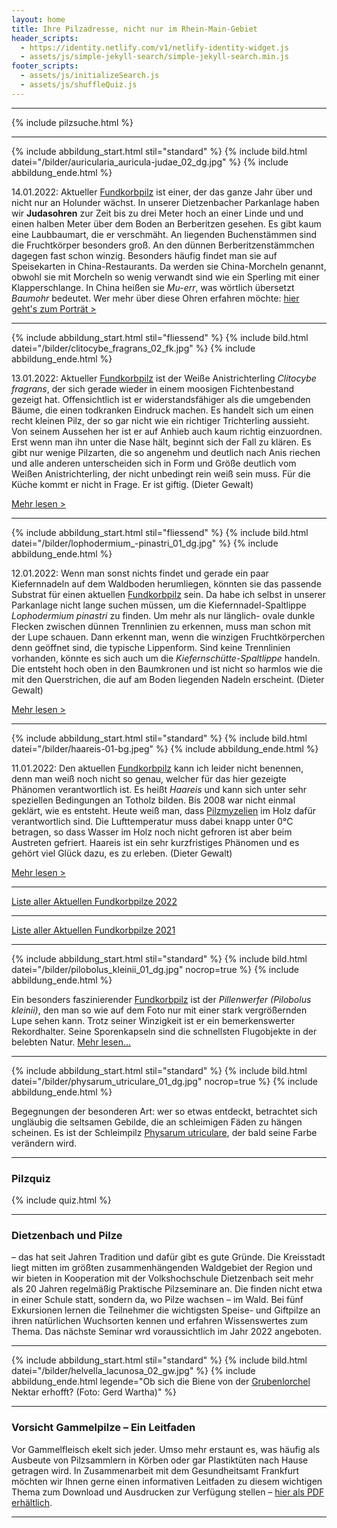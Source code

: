 ```yaml
---
layout: home
title: Ihre Pilzadresse, nicht nur im Rhein-Main-Gebiet
header_scripts:
  - https://identity.netlify.com/v1/netlify-identity-widget.js
  - assets/js/simple-jekyll-search/simple-jekyll-search.min.js
footer_scripts:
  - assets/js/initializeSearch.js
  - assets/js/shuffleQuiz.js
---
```

- - -

{% include pilzsuche.html %}

- - -

{% include abbildung_start.html stil="standard" %}
{% include bild.html datei="/bilder/auricularia_auricula-judae_02_dg.jpg" %}
{% include abbildung_ende.html %}

14.01.2022: Aktueller [Fundkorbpilz](AA "Glossar-") ist einer, der das ganze Jahr über und nicht nur an Holunder wächst. In unserer Dietzenbacher Parkanlage haben wir **Judasohren** zur Zeit bis zu drei Meter hoch an einer Linde und und einen halben Meter über dem Boden an Berberitzen gesehen. Es gibt kaum eine Laubbaumart, die er verschmäht. An liegenden Buchenstämmen sind die Fruchtkörper besonders groß. An den dünnen Berberitzenstämmchen dagegen  fast schon winzig. Besonders häufig findet man sie auf Speisekarten in China-Restaurants. Da werden sie China-Morcheln genannt, obwohl sie mit Morcheln so wenig verwandt sind wie ein Sperling mit einer Klapperschlange. In China heißen sie *Mu-err*, was wörtlich übersetzt *Baumohr* bedeutet. Wer mehr über diese Ohren erfahren möchte: [hier geht's zum Porträt >](/pilze/auricularia-auricula-judae-judasohr)

<div style="clear:  both"></div>

- - -

{% include abbildung_start.html stil="fliessend" %}
{% include bild.html datei="/bilder/clitocybe_fragrans_02_fk.jpg" %}
{% include abbildung_ende.html %}

13.01.2022: Aktueller [Fundkorbpilz](AA "Glossar-") ist der Weiße Anistrichterling *Clitocybe fragrans*, der sich gerade wieder in einem moosigen Fichtenbestand gezeigt hat. Offensichtlich ist er widerstandsfähiger als die umgebenden Bäume, die einen todkranken Eindruck machen. Es handelt sich um einen recht kleinen Pilz, der so gar nicht wie ein richtiger Trichterling aussieht. Von seinem Aussehen her ist er auf Anhieb auch kaum richtig einzuordnen. Erst wenn man ihn unter die Nase hält, beginnt sich der Fall zu klären. Es gibt nur wenige Pilzarten, die so angenehm und deutlich nach Anis riechen und alle anderen unterscheiden sich in Form und Größe deutlich vom Weißen Anistrichterling, der nicht unbedingt rein weiß sein muss. Für die Küche kommt er nicht in Frage. Er ist giftig. (Dieter Gewalt)

[Mehr lesen >](/pilze/clitocybe-fragrans-weißer-anistrichterling-dufttrichterling)

<div style="clear:  both"></div>

- - -

{% include abbildung_start.html stil="fliessend" %}
{% include bild.html datei="/bilder/lophodermium_-pinastri_01_dg.jpg" %}
{% include abbildung_ende.html %}

12.01.2022:  Wenn man sonst nichts findet und gerade ein paar Kiefernnadeln auf dem Waldboden herumliegen, könnten sie das passende Substrat für einen aktuellen [Fundkorbpilz](AA "Glossar-") sein. Da habe ich selbst in unserer Parkanlage nicht lange suchen müssen, um die Kiefernnadel-Spaltlippe *Lophodermium pinastri* zu finden. Um mehr als nur länglich- ovale dunkle Flecken zwischen dünnen Trennlinien zu erkennen, muss man schon mit der Lupe schauen. Dann erkennt man, wenn die winzigen Fruchtkörperchen denn geöffnet sind, die typische Lippenform. Sind keine Trennlinien vorhanden, könnte es sich auch um die *Kiefernschütte-Spaltlippe* handeln. Die entsteht hoch oben in den Baumkronen und ist nicht so harmlos wie die mit den Querstrichen, die auf am Boden liegenden Nadeln erscheint. (Dieter Gewalt) 

[Mehr lesen >](/pilze/lophodermium-pinastri-kiefernnadel-spaltlippe)

<div style="clear:  both"> </div>

- - -

{% include abbildung_start.html stil="standard" %}
{% include bild.html datei="/bilder/haareis-01-bg.jpeg" %}
{% include abbildung_ende.html %}

11.01.2022: Den aktuellen [Fundkorbpilz](AA "Glossar-") kann ich leider nicht benennen, denn man weiß noch nicht so genau, welcher für das hier gezeigte Phänomen verantwortlich ist. Es heißt *Haareis* und kann sich unter sehr speziellen Bedingungen an Totholz bilden. Bis 2008 war nicht einmal geklärt, wie es entsteht. Heute weiß man, dass [Pilzmyzelien](Myzel "Glossar") im Holz dafür verantwortlich sind. Die Lufttemperatur muss dabei knapp unter 0°C betragen, so dass Wasser im Holz noch nicht gefroren ist aber beim Austreten gefriert. Haareis ist ein sehr kurzfristiges Phänomen und es gehört viel Glück dazu, es zu erleben. (Dieter Gewalt)

[Mehr lesen >](/artikel/haareis)

- - -

[Liste aller Aktuellen Fundkorbpilze 2022](/artikel/liste-aller-aktuellen-fundkorbpilze-2022.html)

- - -

[Liste aller Aktuellen Fundkorbpilze 2021](/artikel/liste-aller-aktuellen-fundkorbpilze-2021.html)

- - -

{% include abbildung_start.html stil="standard" %}
{% include bild.html datei="/bilder/pilobolus_kleinii_01_dg.jpg" nocrop=true %}
{% include abbildung_ende.html %}

Ein besonders faszinierender [Fundkorbpilz](AA "Glossar-") ist der *Pillenwerfer (Pilobolus kleinii)*, den man so wie auf dem Foto nur mit einer stark vergrößernden Lupe sehen kann. Trotz seiner Winzigkeit ist er ein bemerkenswerter Rekordhalter. Seine Sporenkapseln sind die schnellsten Flugobjekte in der belebten Natur. [Mehr lesen...](/pilze/pilobolus-kleinii-pillenwerfer)

- - -

{% include abbildung_start.html stil="standard" %}
{% include bild.html datei="/bilder/physarum_utriculare_01_dg.jpg" nocrop=true %}
{% include abbildung_ende.html %}

Begegnungen der besonderen Art: wer so etwas entdeckt, betrachtet sich ungläubig die seltsamen Gebilde, die an schleimigen Fäden zu hängen scheinen. Es ist der Schleimpilz [Physarum utriculare](/pilze/physarum-utriculare-fadenfruchtschleimpilz), der bald seine Farbe verändern wird.

- - -

### Pilzquiz

{% include quiz.html %}

- - -

### Dietzenbach und Pilze

– das hat seit Jahren Tradition und dafür gibt es gute Gründe. Die Kreisstadt liegt mitten im größten zusammenhängenden Waldgebiet der Region und wir bieten in Kooperation mit der Volkshochschule Dietzenbach seit mehr als 20 Jahren regelmäßig Praktische Pilzseminare an. Die finden nicht etwa in einer Schule statt, sondern da, wo Pilze wachsen – im Wald. Bei fünf Exkursionen lernen die Teilnehmer die wichtigsten Speise- und Giftpilze an ihren natürlichen Wuchsorten kennen und erfahren Wissenswertes zum Thema. Das nächste Seminar wrd voraussichtlich im Jahr 2022 angeboten.  

- - -

{% include abbildung_start.html stil="standard" %}
{% include bild.html datei="/bilder/helvella_lacunosa_02_gw.jpg" %}
{% include abbildung_ende.html legende="Ob sich die Biene von der <a href='/pilze/helvella-lacunosa-grubenlorchel'>Grubenlorchel</a> Nektar erhofft?  (Foto: Gerd Wartha)" %}

- - -

### Vorsicht Gammelpilze – Ein Leitfaden

Vor Gammelfleisch ekelt sich jeder. Umso mehr erstaunt es, was häufig als Ausbeute von Pilzsammlern in Körben oder gar Plastiktüten nach Hause getragen wird. In Zusammenarbeit mit dem Gesundheitsamt Frankfurt möchten wir Ihnen gerne einen informativen Leitfaden zu diesem wichtigen Thema zum Download und Ausdrucken zur Verfügung stellen – [hier als PDF erhältlich](/assets/docs/Fundkorb.de-Gammelpilze.pdf).

- - -